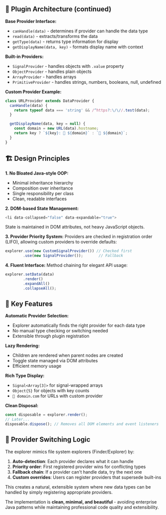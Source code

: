 ## 🔌 **Plugin Architecture** (continued)

**Base Provider Interface:**
- `canHandle(data)` - determines if provider can handle the data type
- `read(data)` - extracts/transforms the data
- `getType(data)` - returns type information for display
- `getDisplayName(data, key)` - formats display name with context

**Built-in Providers:**
- `SignalProvider` - handles objects with `.value` property
- `ObjectProvider` - handles plain objects
- `ArrayProvider` - handles arrays
- `PrimitiveProvider` - handles strings, numbers, booleans, null, undefined

**Custom Provider Example:**
```javascript
class URLProvider extends DataProvider {
  canHandle(data) {
    return typeof data === 'string' && /^https?:\/\//.test(data);
  }

  getDisplayName(data, key = null) {
    const domain = new URL(data).hostname;
    return key ? `${key}: 🔗 ${domain}` : `🔗 ${domain}`;
  }
}
```

## 🏗️ **Design Principles**

**1. No Bloated Java-style OOP:**
- Minimal inheritance hierarchy
- Composition over inheritance
- Single responsibility per class
- Clean, readable interfaces

**2. DOM-based State Management:**
```javascript
<li data-collapsed="false" data-expandable="true">
```
State is maintained in DOM attributes, not heavy JavaScript objects.

**3. Provider Priority System:**
Providers are checked in registration order (LIFO), allowing custom providers to override defaults:
```javascript
explorer.use(new CustomSignalProvider()) // Checked first
        .use(new SignalProvider());       // Fallback
```

**4. Fluent Interface:**
Method chaining for elegant API usage:
```javascript
explorer.setData(data)
        .render()
        .expandAll()
        .collapseAll();
```

## 🎨 **Key Features**

**Automatic Provider Selection:**
- Explorer automatically finds the right provider for each data type
- No manual type checking or switching needed
- Extensible through plugin registration

**Lazy Rendering:**
- Children are rendered when parent nodes are created
- Toggle state managed via DOM attributes
- Efficient memory usage

**Rich Type Display:**
- `Signal<Array[3]>` for signal-wrapped arrays
- `Object{5}` for objects with key counts
- `🔗 domain.com` for URLs with custom provider

**Clean Disposal:**
```javascript
const disposable = explorer.render();
// Later...
disposable.dispose(); // Removes all DOM elements and event listeners
```

## 🔄 **Provider Switching Logic**

The explorer mimics file system explorers (Finder/Explorer) by:

1. **Auto-detection**: Each provider declares what it can handle
2. **Priority order**: First registered provider wins for conflicting types
3. **Fallback chain**: If a provider can't handle data, try the next one
4. **Custom overrides**: Users can register providers that supersede built-ins

This creates a natural, extensible system where new data types can be handled by simply registering appropriate providers.

The implementation is **clean, minimal, and beautiful** - avoiding enterprise Java patterns while maintaining professional code quality and extensibility.
